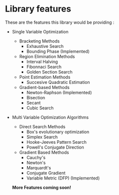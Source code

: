 # Library features

These are the features this library would be providing :

- Single Variable Optimization
  - Bracketing Methods
    - Exhaustive Search
    - Bounding Phase (Implemented)
  - Region Elimination Methods
    - Interval Halving
    - Fibonnaci Search
    - Golden Section Search
  - Point Estimation Methods
    - Succesive Quadratic Estimation
  - Gradient-based Methods
    - Newton-Raphson (Implemented)
    - Bisection
    - Secant
    - Cubic Search

- Multi Variable Optimization Algorithms
  - Direct Search Methods
    - Box's evolutionary optimization
    - Simplex Search
    - Hooke-Jeeves Pattern Search
    - Powell's Conjugate Direction
  - Gradient Based Methods
    - Cauchy's
    - Newton's
    - Marquardt's
    - Conjugate Gradient
    - Variable Metric (DFP) (Implemented)
    
  **More Features coming soon!**
    
